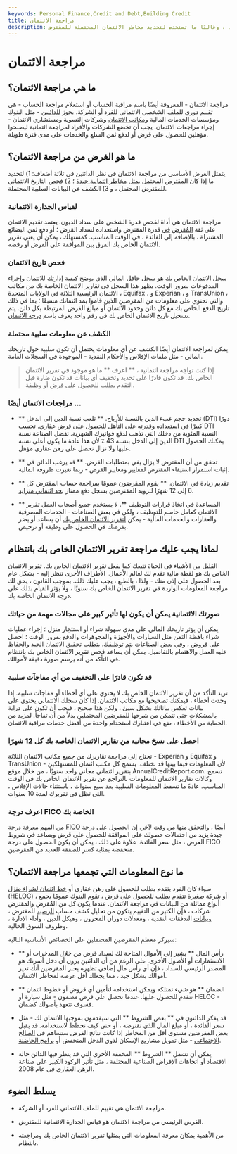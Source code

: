 ```yaml
---
keywords: Personal Finance,Credit and Debt,Building Credit
title: مراجعة الائتمان
description: مراجعة الائتمان هي تقييم دوري للملف المالي للفرد ، وغالبًا ما تستخدم لتحديد مخاطر الائتمان المحتملة للمقترض.
---
```


# مراجعة الائتمان
## ما هي مراجعة الائتمان؟

مراجعة الائتمان - المعروفة أيضًا باسم مراقبة الحساب أو استعلام مراجعة الحساب - هي تقييم دوري للملف الشخصي الائتماني للفرد أو الشركة. يجوز [للدائنين](/creditor) - مثل البنوك ومؤسسات الخدمات المالية [ومكاتب الائتمان](/creditbureau) وشركات التسوية ومستشاري الائتمان - إجراء مراجعات الائتمان. يجب أن تخضع الشركات والأفراد لمراجعة ائتمانية ليصبحوا مؤهلين للحصول على قرض أو لدفع ثمن السلع والخدمات على مدى فترة طويلة.

## ما هو الغرض من مراجعة الائتمان؟

يتمثل الغرض الأساسي من مراجعة الائتمان في نظر الدائنين في ثلاثة أضعاف: 1) لتحديد ما إذا كان المقترض المحتمل يمثل [مخاطر ائتمانية جيدة](/creditrisk) ؛ 2) فحص التاريخ الائتماني للمقترض المحتمل ، و 3) الكشف عن البيانات السلبية المحتملة.

### لقياس الجدارة الائتمانية

مراجعة الائتمان هي أداة لفحص قدرة الشخص على سداد الديون. يعتمد تقديم الائتمان على ثقة [المُقرض](/lender) [في](/lender) قدرة المقترض واستعداده لسداد القرض ؛ أو دفع ثمن البضائع المشتراة ، بالإضافة إلى الفائدة ، في الوقت المناسب. كمستهلك ، يمكن أن يعني تقرير الائتمان الخاص بك الفرق بين الموافقة على القرض أو رفضه.

### فحص تاريخ الائتمان

سجل الائتمان الخاص بك هو سجل حافل المالي الذي يوضح كيفية إدارتك للائتمان وإجراء المدفوعات بمرور الوقت. يظهر هذا السجل في تقارير الائتمان الخاصة بك من مكاتب الائتمان الرئيسية الثلاثة في الولايات المتحدة ، Equifax ، و Experian ، و TransUnion ، والتي تحتوي على معلومات من المقرضين الذين قاموا بمد ائتمانك مسبقًا ؛ بما في ذلك تاريخ الدفع الخاص بك مع كل دائن وحدود الائتمان أو مبالغ القرض المرتبطة بكل دائن. يتم تسجيل تاريخ الائتمان الخاص بك في رقم واحد يعرف باسم [درجة الائتمان](/credit_score).

### الكشف عن معلومات سلبية محتملة

يمكن لمراجعة الائتمان أيضًا الكشف عن أي معلومات يحتمل أن تكون سلبية حول تاريخك المالي - مثل ملفات الإفلاس والأحكام النقدية - الموجودة في السجلات العامة.

> إذا كنت تواجه مراجعة ائتمانية ، ** اعرف ** ما هو موجود في تقرير الائتمان الخاص بك. قد تكون قادرًا على تحديد وتخفيف أي بيانات قد تكون ضارة قبل التقدم بطلب للحصول على قرض أو وظيفة.

>

### مراجعات الائتمان أيضًا ...

- ** تحديد حجم عبء الدين بالنسبة للأرباح. ** تلعب نسبة الدين إلى الدخل (DTI) دورًا كبيرًا في استعداده وقدرته على التأهل للحصول على قرض عقاري. تحسب DTI النسبة المئوية من دخلك التي تذهب لدفع فواتيرك الشهرية. تفضل الصناعة نسبة الدين إلى الدخل بنسبة 43 ٪ لأن هذا عادة ما يكون أعلى نسبة DTI يمكنك الحصول عليها ولا تزال تحصل على رهن عقاري مؤهل.

- ** تحقق من أن المقترض لا يزال يفي بمتطلبات القرض. ** قد يرغب الدائن في إثبات استمرار استيفاء المقترض لمعايير ومعايير القرض - ربما تغيرت ظروفه المالية.

- ** تقديم زيادة في الائتمان. ** يقوم المقرضون عمومًا بمراجعة حساب المقترض كل 6 إلى 12 شهرًا لتزويد المقترضين بسجل دفع ممتاز [بحد ائتماني متزايد](/credit_limit).

- ** المساعدة في اتخاذ قرارات التوظيف **. لا يستخدم جميع أصحاب العمل تقرير الائتمان كعامل حاسم للتوظيف ، ولكن في بعض الصناعات - الخدمات المصرفية والعقارات والخدمات المالية - يمكن [لتقرير الائتمان الخاص بك](/creditreport) أن يساعد أو يضر بفرصك في الحصول على وظيفة أو ترخيص.

## لماذا يجب عليك مراجعة تقرير الائتمان الخاص بك بانتظام

القليل من الأشياء في الحياة تتبعك كما يفعل تقرير الائتمان الخاص بك. تقرير الائتمان الخاص بك هو لقطة مالية تقدم لك لعالم الأعمال. الأطراف الأخرى تنظر إليه - بشكل عام بعد الحصول على إذن منك - ولذا ، بالطبع ، يجب عليك ذلك. بموجب القانون ، يحق لك مراجعة المعلومات الواردة في تقرير الائتمان الخاص بك سنويًا ، ولا يؤثر القيام بذلك على درجة الائتمان الخاصة بك.

### صورتك الائتمانية يمكن أن يكون لها تأثير كبير على مجالات مهمة من حياتك

يمكن أن يؤثر تاريخك المالي على مدى سهولة شراء أو استئجار منزل ؛ إجراء عمليات شراء باهظة الثمن مثل السيارات والأجهزة والمجوهرات والدفع بمرور الوقت ؛ احصل على قروض ، وفي بعض الصناعات يتم توظيفك. يتطلب تحقيق الائتمان الجيد والحفاظ عليه العمل والاهتمام بالتفاصيل. يمكن أن يساعد فحص تقرير الائتمان الخاص بك بانتظام في التأكد من أنه يرسم صورة دقيقة لأموالك.

### قد تكون قادرًا على التخفيف من أي مفاجآت سلبية

تريد التأكد من أن تقرير الائتمان الخاص بك لا يحتوي على أي أخطاء أو مفاجآت سلبية. إذا وجدت أخطاء ، فيمكنك تصحيحها مع مكاتب الائتمان. إذا كان سجلك الائتماني يحتوي على بيانات تعكس بياناتك بشكل سيئ ، ولكن هذا صحيح ، فيجب أن تكون على دراية بالمشكلات حتى تتمكن من شرحها للمقرضين المحتملين بدلاً من أن تفاجأ. لمزيد من الحماية من الأخطاء ، ضع في اعتبارك استخدام واحدة من أفضل خدمات مراقبة الائتمان.

### احصل على نسخ مجانية من تقارير الائتمان الخاصة بك كل 12 شهرًا

تحتاج إلى مراجعة تقاريرك من جميع مكاتب الائتمان الثلاثة - Experian و Equifax و TransUnion - لأن المعلومات فيما بينها قد تختلف. يسمح كل مكتب ائتمان للمستهلكين بتقرير ائتماني مجاني واحد سنويًا ، من خلال موقع AnnualCreditReport.com. تسمح وكالات تقارير الائتمان للمعلومات بالتراجع عن تقرير الائتمان الخاص بك في الوقت المناسب. عادةً ما تسقط المعلومات السلبية بعد سبع سنوات ، باستثناء حالات الإفلاس ، التي تظل في تقريرك لمدة 10 سنوات.

### اعرف درجة FICO الخاصة بك

من المهم معرفة درجة [FICO](/ficoscore) أيضًا ، والتحقق منها من وقت لآخر. إن الحصول على درجة جيدة يزيد من احتمالات حصولك على الموافقة للحصول على قرض ويساعد في شروط العرض ، مثل سعر الفائدة. علاوة على ذلك ، يمكن أن يكون الحصول على درجة FICO منخفضة بمثابة كسر للصفقة للعديد من المقرضين.

## ما نوع المعلومات التي تجمعها مراجعة الائتمان؟

سواء كان الفرد يتقدم بطلب للحصول على رهن عقاري أو [خط ائتمان لشراء منزل](/homeequityloan) [(HELOC)](/homeequityloan) ، أو شركة صغيرة تتقدم بطلب للحصول على قرض ، تقوم البنوك عمومًا بجمع أنواع مماثلة من البيانات في مراجعة الائتمان. عندما يكون كل من المُقرض والمقترض شركات ، فإن الكثير من التقييم يتكون من تحليل كشف حساب [الرصيد](/balancesheet) للمقترض ، [وبيانات](/balancesheet) التدفقات النقدية ، ومعدلات دوران المخزون ، وهيكل الدين ، وأداء الإدارة ، وظروف السوق الحالية.

سيركز معظم المقرضين المحتملين على الخصائص الأساسية التالية:

- ** رأس المال ** يشير إلى الأموال المتاحة لك لسداد قرض من خلال المدخرات أو الاستثمارات أو الأصول الأخرى. على الرغم من أن الدائنين يرون أن دخل أسرتك هو المصدر الرئيسي للسداد ، فإن أي رأس مال إضافي تظهره يخبر المقرضين أنك تدير أموالك بشكل جيد ، مما يجعلك أقل عرضة لمخاطر الائتمان.

- ** الضمان ** هو شيء تمتلكه ويمكن استخدامه لتأمين أي قروض أو خطوط ائتمان تتقدم للحصول عليها. عندما تحصل على قرض مضمون - مثل سيارة أو HELOC - فسوف تتعهد بأصولك كضمان.

- قد يفكر الدائنون في ** بعض الشروط ** التي سيقدمون بموجبها الائتمان لك - مثل سعر الفائدة ، أو مبلغ المال الذي تقترضه ، أو حتى كيف تخطط لاستخدامه. قد يقبل بعض المقرضين مستوى أقل من المخاطر إذا كانت نتائج القرض ستساهم في [الصالح الاجتماعي](/social_good) - مثل تمويل مشاريع الإسكان لذوي الدخل المنخفض أو [برامج الحاضنة](/incubatorfirm).

- يمكن أن تشمل ** الشروط ** المخففة الأخرى التي قد ينظر فيها الدائن حالة الاقتصاد أو اتجاهات الإقراض الصناعية المختلفة ، مثل تأثير الركود الكبير على صناعة الرهن العقاري في عام 2008.

## يسلط الضوء

- مراجعة الائتمان هي تقييم للملف الائتماني للفرد أو الشركة.

- الغرض الرئيسي من مراجعة الائتمان هو قياس الجدارة الائتمانية للمقترض.

- من الأهمية بمكان معرفة المعلومات التي يمثلها تقرير الائتمان الخاص بك ومراجعته بانتظام.

